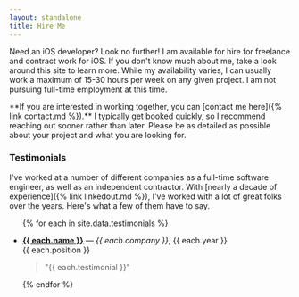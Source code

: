 ```yaml
---
layout: standalone
title: Hire Me
---
```


Need an iOS developer? Look no further! I am available for hire for freelance and contract work for iOS. If you don't know much about me, take a look around this site to learn more. While my availability varies, I can usually work a maximum of 15-30 hours per week on any given project. I am not pursuing full-time employment at this time.

<div class="d-block bg-light px-4 pt-3 my-4 border rounded" markdown="1">
**If you are interested in working together, you can [contact me here]({% link contact.md %}).** I typically get booked quickly, so I recommend reaching out sooner rather than later. Please be as detailed as possible about your project and what you are looking for.
</div>

### Testimonials

I've worked at a number of different companies as a full-time software engineer, as well as an independent contractor. With [nearly a decade of experience]({% link linkedout.md %}), I've worked with a lot of great folks over the years. Here's what a few of them have to say.

<ul class="list-unstyled">
{% for each in site.data.testimonials %}
    <li>
        <p>
            <i class="bi bi-star-fill text-secondary"></i>
            <b><a href="{{ each.link }}">{{ each.name }}</a></b> &mdash; <i>{{ each.company }}</i>, {{ each.year }}
            <br/>
            <span class="fw-light">{{ each.position }}</span>
        </p>
        <blockquote>"{{ each.testimonial }}"</blockquote>
    </li>
{% endfor %}
</ul>
